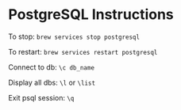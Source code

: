 # PostgreSQL Instructions

To stop: `brew services stop postgresql`

To restart: `brew services restart postgresql`

Connect to db: `\c db_name`

Display all dbs: `\l` or `\list`

Exit psql session: `\q`